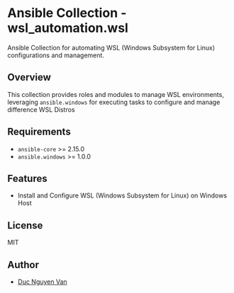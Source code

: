 # Ansible Collection - wsl_automation.wsl

Ansible Collection for automating WSL (Windows Subsystem for Linux) configurations and management.

## Overview
This collection provides roles and modules to manage WSL environments, leveraging `ansible.windows` for executing tasks to configure and manage difference WSL Distros

## Requirements
- `ansible-core` >= 2.15.0
- `ansible.windows` >= 1.0.0

## Features
- Install and Configure WSL (Windows Subsystem for Linux) on Windows Host

## License

MIT

## Author

* [Duc Nguyen Van](https://github.com/vanduc2514)